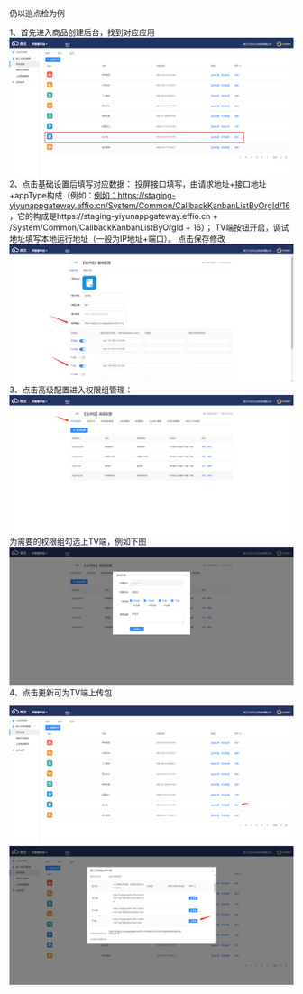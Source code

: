 仍以巡点检为例

1、首先进入商品创建后台，找到对应应用
<img src="../assets/images/platform/platform-3-1.png"></img>
2、点击基础设置后填写对应数据：
投屏接口填写，由请求地址+接口地址+appType构成（例如：<a href="https://staging-yiyunappgateway.effio.cn/System/Common/CallbackKanbanListByOrgId/16" target="_blank">例如：https://staging-yiyunappgateway.effio.cn/System/Common/CallbackKanbanListByOrgId/16</a>，它的构成是https://staging-yiyunappgateway.effio.cn + /System/Common/CallbackKanbanListByOrgId + 16）；
TV端按钮开启，调试地址填写本地运行地址（一般为IP地址+端口）。
点击保存修改
<img src="../assets/images/platform/platform-3-2.png"></img>
3、点击高级配置进入权限组管理：
<img src="../assets/images/platform/platform-3-3.png"></img>
为需要的权限组勾选上TV端，例如下图
<img src="../assets/images/platform/platform-3-4.png"></img>
4、点击更新可为TV端上传包

<img src="../assets/images/platform/platform-3-5.png"></img>
<img src="../assets/images/platform/platform-3-6.png"></img>